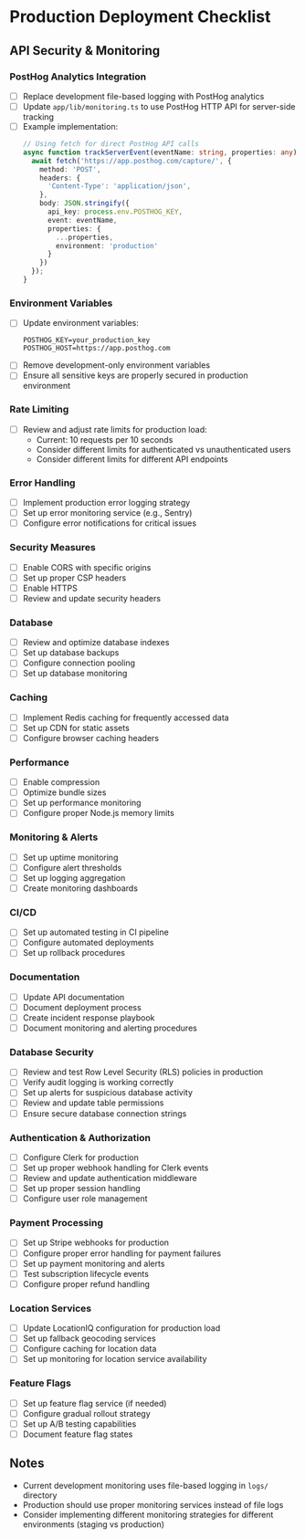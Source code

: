 # Production Deployment Checklist

## API Security & Monitoring

### PostHog Analytics Integration
- [ ] Replace development file-based logging with PostHog analytics
- [ ] Update `app/lib/monitoring.ts` to use PostHog HTTP API for server-side tracking
- [ ] Example implementation:
  ```typescript
  // Using fetch for direct PostHog API calls
  async function trackServerEvent(eventName: string, properties: any) {
    await fetch('https://app.posthog.com/capture/', {
      method: 'POST',
      headers: {
        'Content-Type': 'application/json',
      },
      body: JSON.stringify({
        api_key: process.env.POSTHOG_KEY,
        event: eventName,
        properties: {
          ...properties,
          environment: 'production'
        }
      })
    });
  }
  ```

### Environment Variables
- [ ] Update environment variables:
  ```
  POSTHOG_KEY=your_production_key
  POSTHOG_HOST=https://app.posthog.com
  ```
- [ ] Remove development-only environment variables
- [ ] Ensure all sensitive keys are properly secured in production environment

### Rate Limiting
- [ ] Review and adjust rate limits for production load:
  - Current: 10 requests per 10 seconds
  - Consider different limits for authenticated vs unauthenticated users
  - Consider different limits for different API endpoints

### Error Handling
- [ ] Implement production error logging strategy
- [ ] Set up error monitoring service (e.g., Sentry)
- [ ] Configure error notifications for critical issues

### Security Measures
- [ ] Enable CORS with specific origins
- [ ] Set up proper CSP headers
- [ ] Enable HTTPS
- [ ] Review and update security headers

### Database
- [ ] Review and optimize database indexes
- [ ] Set up database backups
- [ ] Configure connection pooling
- [ ] Set up database monitoring

### Caching
- [ ] Implement Redis caching for frequently accessed data
- [ ] Set up CDN for static assets
- [ ] Configure browser caching headers

### Performance
- [ ] Enable compression
- [ ] Optimize bundle sizes
- [ ] Set up performance monitoring
- [ ] Configure proper Node.js memory limits

### Monitoring & Alerts
- [ ] Set up uptime monitoring
- [ ] Configure alert thresholds
- [ ] Set up logging aggregation
- [ ] Create monitoring dashboards

### CI/CD
- [ ] Set up automated testing in CI pipeline
- [ ] Configure automated deployments
- [ ] Set up rollback procedures

### Documentation
- [ ] Update API documentation
- [ ] Document deployment process
- [ ] Create incident response playbook
- [ ] Document monitoring and alerting procedures

### Database Security
- [ ] Review and test Row Level Security (RLS) policies in production
- [ ] Verify audit logging is working correctly
- [ ] Set up alerts for suspicious database activity
- [ ] Review and update table permissions
- [ ] Ensure secure database connection strings

### Authentication & Authorization
- [ ] Configure Clerk for production
- [ ] Set up proper webhook handling for Clerk events
- [ ] Review and update authentication middleware
- [ ] Set up proper session handling
- [ ] Configure user role management

### Payment Processing
- [ ] Set up Stripe webhooks for production
- [ ] Configure proper error handling for payment failures
- [ ] Set up payment monitoring and alerts
- [ ] Test subscription lifecycle events
- [ ] Configure proper refund handling

### Location Services
- [ ] Update LocationIQ configuration for production load
- [ ] Set up fallback geocoding services
- [ ] Configure caching for location data
- [ ] Set up monitoring for location service availability

### Feature Flags
- [ ] Set up feature flag service (if needed)
- [ ] Configure gradual rollout strategy
- [ ] Set up A/B testing capabilities
- [ ] Document feature flag states

## Notes
- Current development monitoring uses file-based logging in `logs/` directory
- Production should use proper monitoring services instead of file logs
- Consider implementing different monitoring strategies for different environments (staging vs production) 
